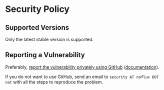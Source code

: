 # Security Policy

## Supported Versions

Only the latest stable version is supported.

## Reporting a Vulnerability

Preferably, [report the vulnerability privately using GitHub](https://github.com/fiatjaf/noflux/security/advisories/new) ([documentation](https://docs.github.com/en/code-security/security-advisories/guidance-on-reporting-and-writing/privately-reporting-a-security-vulnerability)).

If you do not want to use GitHub, send an email to `security AT noflux DOT net` with all the steps to reproduce the problem.
